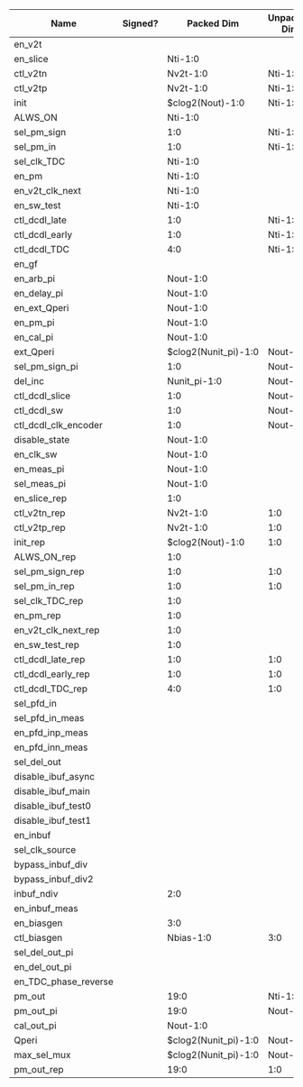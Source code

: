 | Name                       | Signed? | Packed Dim             | Unpacked Dim | Clock Domain | JTAG Dir | Reset Val |
|----------------------------|---------|------------------------|--------------|--------------|----------|-----------|
| en_v2t                     |         |                        |              | Test         | out      |   0       |
| en_slice                   |         | Nti-1:0                |              | Test         | out      |   'hFFFF  |
| ctl_v2tn                   |         | Nv2t-1:0               | Nti-1:0      | Test         | out      |   7       |
| ctl_v2tp                   |         | Nv2t-1:0               | Nti-1:0      | Test         | out      |   7       |
| init                       |         | $clog2(Nout)-1:0       | Nti-1:0      | Test         | out      |   0       |
| ALWS_ON                    |         | Nti-1:0                |              | Test         | out      |   0       |
| sel_pm_sign                |         | 1:0                    | Nti-1:0      | Test         | out      |   0       |
| sel_pm_in                  |         | 1:0                    | Nti-1:0      | Test         | out      |   0       |
| sel_clk_TDC                |         | Nti-1:0                |              | Test         | out      |   0       |
| en_pm                      |         | Nti-1:0                |              | Test         | out      |   0       |
| en_v2t_clk_next            |         | Nti-1:0                |              | Test         | out      |   0       |
| en_sw_test                 |         | Nti-1:0                |              | Test         | out      |   0       |
| ctl_dcdl_late              |         | 1:0                    | Nti-1:0      | Test         | out      |   0       |
| ctl_dcdl_early             |         | 1:0                    | Nti-1:0      | Test         | out      |   0       |
| ctl_dcdl_TDC               |         | 4:0                    | Nti-1:0      | Test         | out      |   0       |
| en_gf                      |         |                        |              | Test         | out      |   0       |
| en_arb_pi                  |         | Nout-1:0               |              | Test         | out      |   'hF     |
| en_delay_pi                |         | Nout-1:0               |              | Test         | out      |   'hF     |
| en_ext_Qperi               |         | Nout-1:0               |              | Test         | out      |   0       |
| en_pm_pi                   |         | Nout-1:0               |              | Test         | out      |   0       |
| en_cal_pi                  |         | Nout-1:0               |              | Test         | out      |   0       |
| ext_Qperi                  |         | $clog2(Nunit_pi)-1:0   | Nout-1:0     | Test         | out      |   17      |
| sel_pm_sign_pi             |         | 1:0                    | Nout-1:0     | Test         | out      |   0       |
| del_inc                    |         | Nunit_pi-1:0           | Nout-1:0     | Test         | out      |   0       |
| ctl_dcdl_slice             |         | 1:0                    | Nout-1:0     | Test         | out      |   0       |
| ctl_dcdl_sw                |         | 1:0                    | Nout-1:0     | Test         | out      |   0       |
| ctl_dcdl_clk_encoder       |         | 1:0                    | Nout-1:0     | Test         | out      |   0       |
| disable_state              |         | Nout-1:0               |              | Test         | out      |   0       |
| en_clk_sw                  |         | Nout-1:0               |              | Test         | out      |   'hF     |
| en_meas_pi                 |         | Nout-1:0               |              | Test         | out      |   0       |
| sel_meas_pi                |         | Nout-1:0               |              | Test         | out      |   0       |
| en_slice_rep               |         | 1:0                    |              | Test         | out      |   0       |
| ctl_v2tn_rep               |         | Nv2t-1:0               | 1:0          | Test         | out      |   6       |
| ctl_v2tp_rep               |         | Nv2t-1:0               | 1:0          | Test         | out      |   6       |
| init_rep                   |         | $clog2(Nout)-1:0       | 1:0          | Test         | out      |   0       |
| ALWS_ON_rep                |         | 1:0                    |              | Test         | out      |   0       |
| sel_pm_sign_rep            |         | 1:0                    | 1:0          | Test         | out      |   0       |
| sel_pm_in_rep              |         | 1:0                    | 1:0          | Test         | out      |   0       |
| sel_clk_TDC_rep            |         | 1:0                    |              | Test         | out      |   0       |
| en_pm_rep                  |         | 1:0                    |              | Test         | out      |   0       |
| en_v2t_clk_next_rep        |         | 1:0                    |              | Test         | out      |   0       |
| en_sw_test_rep             |         | 1:0                    |              | Test         | out      |   0       |
| ctl_dcdl_late_rep          |         | 1:0                    | 1:0          | Test         | out      |   0       |
| ctl_dcdl_early_rep         |         | 1:0                    | 1:0          | Test         | out      |   0       |
| ctl_dcdl_TDC_rep           |         | 4:0                    | 1:0          | Test         | out      |   0       |
| sel_pfd_in                 |         |                        |              | Test         | out      |   0       |
| sel_pfd_in_meas            |         |                        |              | Test         | out      |   0       |
| en_pfd_inp_meas            |         |                        |              | Test         | out      |   0       |
| en_pfd_inn_meas            |         |                        |              | Test         | out      |   0       |
| sel_del_out                |         |                        |              | Test         | out      |   0       |
| disable_ibuf_async         |         |                        |              | Test         | out      |   1       |
| disable_ibuf_main          |         |                        |              | Test         | out      |   0       |
| disable_ibuf_test0         |         |                        |              | Test         | out      |   1       |
| disable_ibuf_test1         |         |                        |              | Test         | out      |   1       |
| en_inbuf                   |         |                        |              | Test         | out      |   0       |
| sel_clk_source             |         |                        |              | Test         | out      |   0       |
| bypass_inbuf_div           |         |                        |              | Test         | out      |   1       |
| bypass_inbuf_div2          |         |                        |              | Test         | out      |   0       |
| inbuf_ndiv                 |         | 2:0                    |              | Test         | out      |   0       |
| en_inbuf_meas              |         |                        |              | Test         | out      |   0       |
| en_biasgen                 |         | 3:0                    |              | Test         | out      |   1       |
| ctl_biasgen                |         | Nbias-1:0              | 3:0          | Test         | out      |   7       |
| sel_del_out_pi             |         |                        |              | Test         | out      |   0       |
| en_del_out_pi              |         |                        |              | Test         | out      |   0       |
| en_TDC_phase_reverse       |         |                        |              | Test         | out      |   0       |
| pm_out                     |         | 19:0                   | Nti-1:0      | System       | in       |           |
| pm_out_pi                  |         | 19:0                   | Nout-1:0     | System       | in       |           |
| cal_out_pi                 |         | Nout-1:0               |              | System       | in       |           |
| Qperi                      |         | $clog2(Nunit_pi)-1:0   | Nout-1:0     | System       | in       |           |
| max_sel_mux 				 |         | $clog2(Nunit_pi)-1:0   | Nout-1:0     | System       | in       |           |
| pm_out_rep                 |         | 19:0                   | 1:0          | System       | in       |           |

